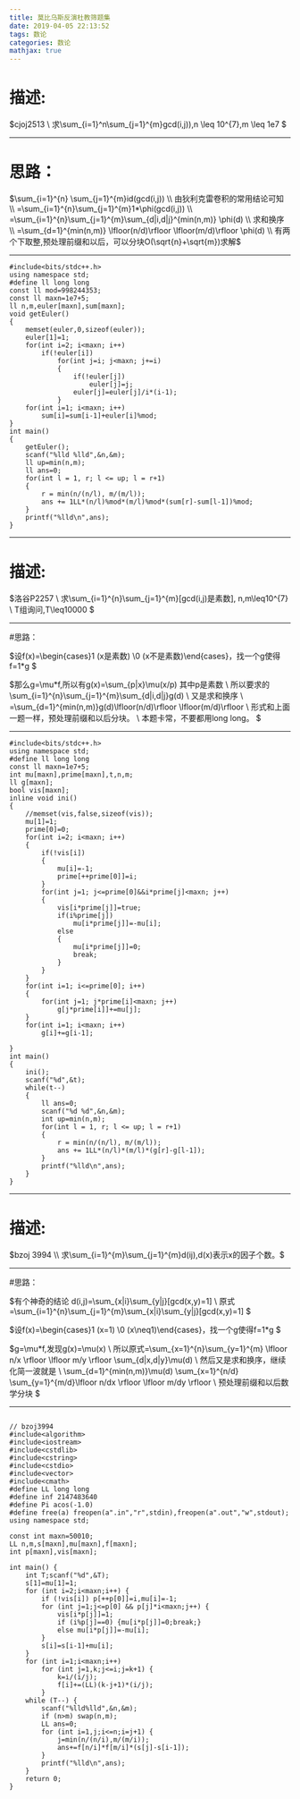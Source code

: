 ```yaml
---
title: 莫比乌斯反演杜教筛题集
date: 2019-04-05 22:13:52
tags: 数论
categories: 数论
mathjax: true
---
```


# 描述:
   
$cjoj2513 \\
求\sum_{i=1}^n\sum_{j=1}^{m}gcd(i,j)),n \leq 10^{7},m \leq 1e7 $

---
<!-- more -->

# 思路：

$\sum_{i=1}^{n} \sum_{j=1}^{m}id(gcd(i,j)) \\
由狄利克雷卷积的常用结论可知 \\
=\sum_{i=1}^{n}\sum_{j=1}^{m}1*\phi(gcd(i,j)) \\
=\sum_{i=1}^{n}\sum_{j=1}^{m}\sum_{d|i,d|j}^{min(n,m)} \phi(d) \\
求和换序 \\
=\sum_{d=1}^{min(n,m)}  \lfloor(n/d)\rfloor \lfloor(m/d)\rfloor \phi(d) \\
有两个下取整,预处理前缀和以后，可以分块O(\sqrt{n}+\sqrt{m})求解$

---
```
#include<bits/stdc++.h>
using namespace std;
#define ll long long
const ll mod=998244353;
const ll maxn=1e7+5;
ll n,m,euler[maxn],sum[maxn];
void getEuler()
{
    memset(euler,0,sizeof(euler));
    euler[1]=1;
    for(int i=2; i<maxn; i++)
        if(!euler[i])
            for(int j=i; j<maxn; j+=i)
            {
                if(!euler[j])
                    euler[j]=j;
                euler[j]=euler[j]/i*(i-1);
            }
    for(int i=1; i<maxn; i++)
        sum[i]=sum[i-1]+euler[i]%mod;
}
int main()
{
    getEuler();
    scanf("%lld %lld",&n,&m);
    ll up=min(n,m);
    ll ans=0;
    for(int l = 1, r; l <= up; l = r+1)
    {
        r = min(n/(n/l), m/(m/l));
        ans += 1LL*(n/l)%mod*(m/l)%mod*(sum[r]-sum[l-1])%mod;
    }
    printf("%lld\n",ans);
}

```

---

# 描述:
   
$洛谷P2257 \\
求\sum_{i=1}^{n}\sum_{j=1}^{m}[gcd(i,j)是素数], n,m\leq10^{7} \\
T组询问,T\leq10000 $

---

#思路：

$设f(x)=\begin{cases}1 (x是素数) \\0 (x不是素数)\end{cases}，找一个g使得f=1*g $

$那么g=\mu*f,所以有g(x)=\sum_{p|x}\mu(x/p) 其中p是素数 \\
所以要求的\sum_{i=1}^{n}\sum_{j=1}^{m}\sum_{d|i,d|j}g(d) \\
又是求和换序 \\
=\sum_{d=1}^{min(n,m)}g(d)\lfloor(n/d)\rfloor \lfloor(m/d)\rfloor \\
形式和上面一题一样，预处理前缀和以后分块。  \\
本题卡常，不要都用long long。 $

---

```
#include<bits/stdc++.h>
using namespace std;
#define ll long long
const ll maxn=1e7+5;
int mu[maxn],prime[maxn],t,n,m;
ll g[maxn];
bool vis[maxn];
inline void ini()
{
    //memset(vis,false,sizeof(vis));
    mu[1]=1;
    prime[0]=0;
    for(int i=2; i<maxn; i++)
    {
        if(!vis[i])
        {
            mu[i]=-1;
            prime[++prime[0]]=i;
        }
        for(int j=1; j<=prime[0]&&i*prime[j]<maxn; j++)
        {
            vis[i*prime[j]]=true;
            if(i%prime[j])
                mu[i*prime[j]]=-mu[i];
            else
            {
                mu[i*prime[j]]=0;
                break;
            }
        }
    }
    for(int i=1; i<=prime[0]; i++)
    {
        for(int j=1; j*prime[i]<maxn; j++)
            g[j*prime[i]]+=mu[j];
    }
    for(int i=1; i<maxn; i++)
        g[i]+=g[i-1];

}
int main()
{
    ini();
    scanf("%d",&t);
    while(t--)
    {
        ll ans=0;
        scanf("%d %d",&n,&m);
        int up=min(n,m);
        for(int l = 1, r; l <= up; l = r+1)
        {
            r = min(n/(n/l), m/(m/l));
            ans += 1LL*(n/l)*(m/l)*(g[r]-g[l-1]);
        }
        printf("%lld\n",ans);
    }
}
```
---

# 描述:

$bzoj 3994 \\
求\sum_{i=1}^{m}\sum_{j=1}^{m}d(ij),d(x)表示x的因子个数。$ 

---

#思路：

$有个神奇的结论 d(i,j)=\sum_{x|i}\sum_{y|j}[gcd(x,y)=1]  \\
原式=\sum_{i=1}^{n}\sum_{j=1}^{m}\sum_{x|i}\sum_{y|j}[gcd(x,y)=1]  $

$设f(x)=\begin{cases}1 (x=1) \\0 (x\neq1)\end{cases}，找一个g使得f=1*g $

$g=\mu*f,发现g(x)=\mu(x) \\
所以原式=\sum_{x=1}^{n}\sum_{y=1}^{m} \lfloor n/x \rfloor \lfloor m/y \rfloor \sum_{d|x,d|y}\mu(d) \\
然后又是求和换序，继续化简一波就是 \\
\sum_{d=1}^{min(n,m)}\mu(d) \sum_{x=1}^{n/d} \sum_{y=1}^{m/d}\lfloor n/dx \rfloor \lfloor m/dy \rfloor \\
预处理前缀和以后数学分块
$

---
```

// bzoj3994
#include<algorithm>
#include<iostream>
#include<cstdlib>
#include<cstring>
#include<cstdio>
#include<vector>
#include<cmath>
#define LL long long
#define inf 2147483640
#define Pi acos(-1.0)
#define free(a) freopen(a".in","r",stdin),freopen(a".out","w",stdout);
using namespace std;
 
const int maxn=50010;
LL n,m,s[maxn],mu[maxn],f[maxn];
int p[maxn],vis[maxn];
 
int main() {
    int T;scanf("%d",&T);
    s[1]=mu[1]=1;
    for (int i=2;i<maxn;i++) {
        if (!vis[i]) p[++p[0]]=i,mu[i]=-1;
        for (int j=1;j<=p[0] && p[j]*i<maxn;j++) {
            vis[i*p[j]]=1;
            if (i%p[j]==0) {mu[i*p[j]]=0;break;}
            else mu[i*p[j]]=-mu[i];
        }
        s[i]=s[i-1]+mu[i];
    }
    for (int i=1;i<maxn;i++)
        for (int j=1,k;j<=i;j=k+1) {
            k=i/(i/j);
            f[i]+=(LL)(k-j+1)*(i/j);
        }
    while (T--) {
        scanf("%lld%lld",&n,&m);
        if (n>m) swap(n,m);
        LL ans=0;
        for (int i=1,j;i<=n;i=j+1) {
            j=min(n/(n/i),m/(m/i));
            ans+=f[n/i]*f[m/i]*(s[j]-s[i-1]);
        }
        printf("%lld\n",ans);
    }
    return 0;
}
```










